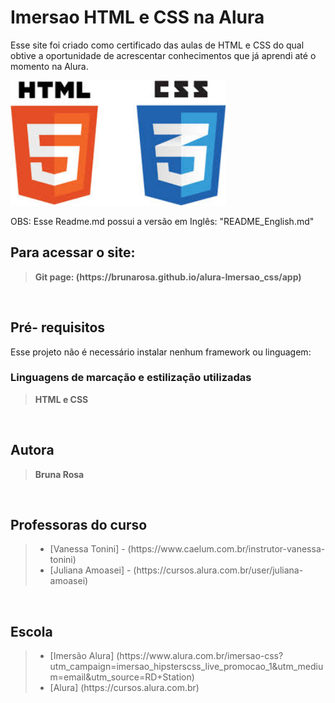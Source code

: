 <h1> Imersao HTML e CSS na Alura</h1>

Esse site foi criado como certificado das aulas de HTML e CSS do qual obtive a oportunidade de acrescentar conhecimentos que já aprendi até o momento na Alura.

<img src="./src/files/icones-css-html.jpeg" alt="Icons HTML and Css" height="200">

OBS: Esse Readme.md possui a versão em Inglês: "README_English.md" <link rel="stylesheet" href="/README_English.md">
<br>
<h2>Para acessar o site:</h2>
<blockquote><b>Git page: (https://brunarosa.github.io/alura-Imersao_css/app)</b></blockquote>

<br>
<h2>Pré- requisitos</h2>

Esse projeto não é necessário instalar nenhum framework ou linguagem:

<h3>Linguagens de marcação e estilização utilizadas</h3>
<blockquote><b>HTML e CSS</b></blockquote>

<br>
<h2>Autora</h2>
<blockquote><b>Bruna Rosa</b></blockquote>

<br>
<h2>Professoras do curso</h2>
<blockquote>
    <ul>
        <li>[Vanessa Tonini] - (https://www.caelum.com.br/instrutor-vanessa-tonini)</li>
        <li>[Juliana Amoasei] - (https://cursos.alura.com.br/user/juliana-amoasei)</li>
    </ul>
</blockquote>

<br>
<h2>Escola</h2>

<blockquote>
    <ul>
        <li>[Imersão Alura]
            (https://www.alura.com.br/imersao-css?utm_campaign=imersao_hipsterscss_live_promocao_1&utm_medium=email&utm_source=RD+Station)
        </li>
        <li>[Alura] (https://cursos.alura.com.br)</li>
    </ul>
</blockquote>

